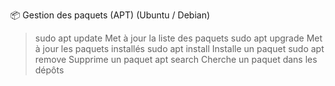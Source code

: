 📦 Gestion des paquets (APT) (Ubuntu / Debian)


> sudo apt update	Met à jour la liste des paquets
> sudo apt upgrade	Met à jour les paquets installés
> sudo apt install <package>	Installe un paquet
> sudo apt remove <package>	Supprime un paquet
> apt search <terme>	Cherche un paquet dans les dépôts
